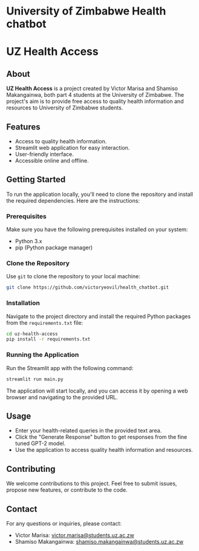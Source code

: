 # University of Zimbabwe Health chatbot

# UZ Health Access

## About

**UZ Health Access** is a project created by Victor Marisa and Shamiso Makangainwa, both part 4 students at the University of Zimbabwe. The project's aim is to provide free access to quality health information and resources to University of Zimbabwe students.

## Features

- Access to quality health information.
- Streamlit web application for easy interaction.
- User-friendly interface.
- Accessible online and offline.

## Getting Started

To run the application locally, you'll need to clone the repository and install the required dependencies. Here are the instructions:

### Prerequisites

Make sure you have the following prerequisites installed on your system:

- Python 3.x
- pip (Python package manager)

### Clone the Repository

Use `git` to clone the repository to your local machine:

```bash
git clone https://github.com/victoryeovil/health_chatbot.git
```

### Installation

Navigate to the project directory and install the required Python packages from the `requirements.txt` file:

```bash
cd uz-health-access
pip install -r requirements.txt
```

### Running the Application

Run the Streamlit app with the following command:

```bash
streamlit run main.py
```

The application will start locally, and you can access it by opening a web browser and navigating to the provided URL.

## Usage

- Enter your health-related queries in the provided text area.
- Click the "Generate Response" button to get responses from the fine tuned GPT-2 model.
- Use the application to access quality health information and resources.

## Contributing

We welcome contributions to this project. Feel free to submit issues, propose new features, or contribute to the code.

## Contact

For any questions or inquiries, please contact:

- Victor Marisa: [victor.marisa@students.uz.ac.zw](mailto:victor.marisa@email.com)
- Shamiso Makangainwa: [shamiso.makangainwa@students.uz.ac.zw](mailto:shamiso.makangainwa@email.com)
